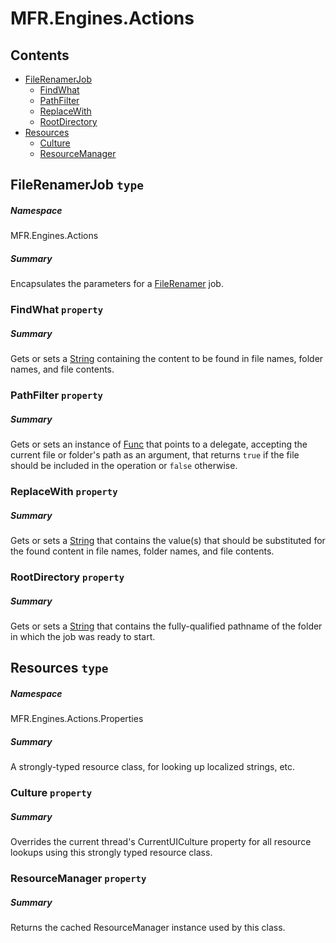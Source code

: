 <a name='assembly'></a>
# MFR.Engines.Actions

## Contents

- [FileRenamerJob](#T-MFR-Engines-Actions-FileRenamerJob 'MFR.Engines.Actions.FileRenamerJob')
  - [FindWhat](#P-MFR-Engines-Actions-FileRenamerJob-FindWhat 'MFR.Engines.Actions.FileRenamerJob.FindWhat')
  - [PathFilter](#P-MFR-Engines-Actions-FileRenamerJob-PathFilter 'MFR.Engines.Actions.FileRenamerJob.PathFilter')
  - [ReplaceWith](#P-MFR-Engines-Actions-FileRenamerJob-ReplaceWith 'MFR.Engines.Actions.FileRenamerJob.ReplaceWith')
  - [RootDirectory](#P-MFR-Engines-Actions-FileRenamerJob-RootDirectory 'MFR.Engines.Actions.FileRenamerJob.RootDirectory')
- [Resources](#T-MFR-Engines-Actions-Properties-Resources 'MFR.Engines.Actions.Properties.Resources')
  - [Culture](#P-MFR-Engines-Actions-Properties-Resources-Culture 'MFR.Engines.Actions.Properties.Resources.Culture')
  - [ResourceManager](#P-MFR-Engines-Actions-Properties-Resources-ResourceManager 'MFR.Engines.Actions.Properties.Resources.ResourceManager')

<a name='T-MFR-Engines-Actions-FileRenamerJob'></a>
## FileRenamerJob `type`

##### Namespace

MFR.Engines.Actions

##### Summary

Encapsulates the parameters for a
[FileRenamer](#T-MFR-Renamers-Files-FileRenamer 'MFR.Renamers.Files.FileRenamer') job.

<a name='P-MFR-Engines-Actions-FileRenamerJob-FindWhat'></a>
### FindWhat `property`

##### Summary

Gets or sets a [String](http://msdn.microsoft.com/query/dev14.query?appId=Dev14IDEF1&l=EN-US&k=k:System.String 'System.String') containing the content to be
found in file names, folder names, and file contents.

<a name='P-MFR-Engines-Actions-FileRenamerJob-PathFilter'></a>
### PathFilter `property`

##### Summary

Gets or sets an instance of [Func](http://msdn.microsoft.com/query/dev14.query?appId=Dev14IDEF1&l=EN-US&k=k:System.Func 'System.Func') that points to a
delegate, accepting the current file or folder's path as an argument, that
returns `true` if the file should be included in the operation
or `false` otherwise.

<a name='P-MFR-Engines-Actions-FileRenamerJob-ReplaceWith'></a>
### ReplaceWith `property`

##### Summary

Gets or sets a [String](http://msdn.microsoft.com/query/dev14.query?appId=Dev14IDEF1&l=EN-US&k=k:System.String 'System.String') that contains the value(s) that
should be substituted for the found content in file names, folder names, and
file contents.

<a name='P-MFR-Engines-Actions-FileRenamerJob-RootDirectory'></a>
### RootDirectory `property`

##### Summary

Gets or sets a [String](http://msdn.microsoft.com/query/dev14.query?appId=Dev14IDEF1&l=EN-US&k=k:System.String 'System.String') that contains the fully-qualified
pathname of the folder in which the job was ready to start.

<a name='T-MFR-Engines-Actions-Properties-Resources'></a>
## Resources `type`

##### Namespace

MFR.Engines.Actions.Properties

##### Summary

A strongly-typed resource class, for looking up localized strings, etc.

<a name='P-MFR-Engines-Actions-Properties-Resources-Culture'></a>
### Culture `property`

##### Summary

Overrides the current thread's CurrentUICulture property for all
  resource lookups using this strongly typed resource class.

<a name='P-MFR-Engines-Actions-Properties-Resources-ResourceManager'></a>
### ResourceManager `property`

##### Summary

Returns the cached ResourceManager instance used by this class.
